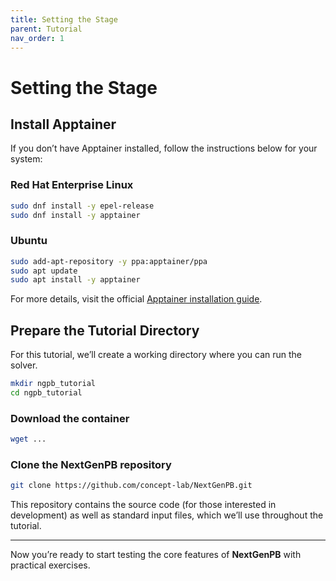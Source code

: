 ```yaml
---
title: Setting the Stage
parent: Tutorial
nav_order: 1
---
```


# Setting the Stage

## Install Apptainer

If you don’t have Apptainer installed, follow the instructions below for your system:

### Red Hat Enterprise Linux

```bash
sudo dnf install -y epel-release
sudo dnf install -y apptainer
```

### Ubuntu

```bash
sudo add-apt-repository -y ppa:apptainer/ppa
sudo apt update
sudo apt install -y apptainer
```

For more details, visit the official [Apptainer installation guide](https://apptainer.org/docs/admin/main/installation.html#).

## Prepare the Tutorial Directory

For this tutorial, we’ll create a working directory where you can run the solver.

```bash
mkdir ngpb_tutorial
cd ngpb_tutorial
```

### Download the container

```bash
wget ...
```

### Clone the NextGenPB repository

```bash
git clone https://github.com/concept-lab/NextGenPB.git
```

This repository contains the source code (for those interested in development) as well as standard input files, which we’ll use throughout the tutorial.

---

Now you’re ready to start testing the core features of **NextGenPB** with practical exercises.